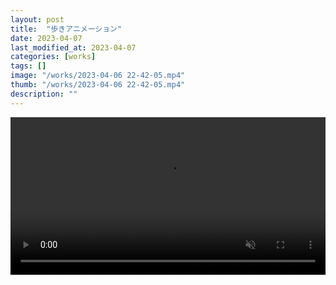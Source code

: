 ```yaml
---
layout: post
title:  "歩きアニメーション"
date: 2023-04-07
last_modified_at: 2023-04-07
categories: [works]
tags: []
image: "/works/2023-04-06 22-42-05.mp4"
thumb: "/works/2023-04-06 22-42-05.mp4"
description: ""
---
```


<video controls width="100%" autoplay loop muted="true" src="/works/2023-04-06%2022-42-05.mp4" type="video/mp4" >
 Sorry, your browser doesn't support embedded videos.
</video>
